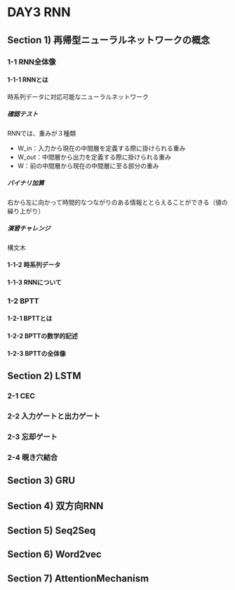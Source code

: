 # DAY3 RNN
## Section 1) 再帰型ニューラルネットワークの概念
### 1-1 RNN全体像
#### 1-1-1 RNNとは

時系列データに対応可能なニューラルネットワーク



##### 確認テスト
RNNでは、重みが３種類
- W_in：入力から現在の中間層を定義する際に掛けられる重み
- W_out：中間層から出力を定義する際に掛けられる重み
- W：前の中間層から現在の中間層に至る部分の重み

##### バイナリ加算
右から左に向かって時間的なつながりのある情報ととらえることができる（値の繰り上がり）

##### 演習チャレンジ
構文木


#### 1-1-2 時系列データ
#### 1-1-3 RNNについて


### 1-2 BPTT
#### 1-2-1 BPTTとは
#### 1-2-2 BPTTの数学的記述
#### 1-2-3 BPTTの全体像
## Section 2) LSTM
### 2-1 CEC
### 2-2 入力ゲートと出力ゲート
### 2-3 忘却ゲート
### 2-4 覗き穴結合
## Section 3) GRU
## Section 4) 双方向RNN
## Section 5) Seq2Seq
## Section 6) Word2vec
## Section 7) AttentionMechanism
